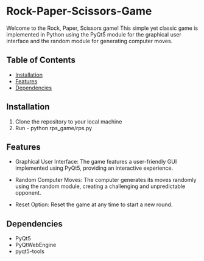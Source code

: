 # Rock-Paper-Scissors-Game

Welcome to the Rock, Paper, Scissors game! This simple yet classic game is implemented in Python using the PyQt5 module for the graphical user interface and the random module for generating computer moves.

## Table of Contents
- [Installation](#installation)
- [Features](#features)
- [Dependencies](#dependencies)

## Installation

1. Clone the repository to your local machine
2. Run - python rps_game/rps.py

## Features
- Graphical User Interface: The game features a user-friendly GUI implemented using PyQt5, providing an interactive experience.

- Random Computer Moves: The computer generates its moves randomly using the random module, creating a challenging and unpredictable opponent.

- Reset Option: Reset the game at any time to start a new round.

## Dependencies
- PyQt5
- PyQtWebEngine
- pyqt5-tools
